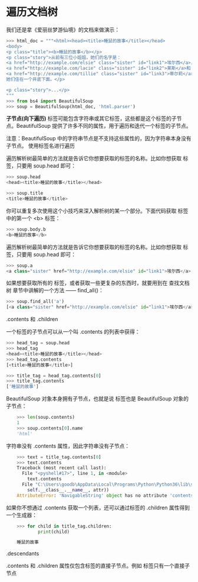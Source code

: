 遍历文档树
==============================
我们还是拿《爱丽丝梦游仙境》的文档来做演示：

```python
>>> html_doc = """<html><head><title>睡鼠的故事</title></head>
<body>
<p class="title"><b>睡鼠的故事</b></p>
<p class="story">从前有三位小姐姐，她们的名字是：
<a href="http://example.com/elsie" class="sister" id="link1">埃尔西</a>，
<a href="http://example.com/lacie" class="sister" id="link2">莱斯</a>和
<a href="http://example.com/tillie" class="sister" id="link3">蒂尔莉</a>；
她们住在一个井底下面。</p>

<p class="story">...</p>
"""
>>> from bs4 import BeautifulSoup
>>> soup = BeautifulSoup(html_doc, 'html.parser')
```
**子节点(向下遍历)**
标签可能包含字符串或其它标签，这些都是这个标签的子节点。BeautifulSoup 提供了许多不同的属性，用于遍历和迭代一个标签的子节点。

注意：BeautifulSoup 中的字符串节点是不支持这些属性的，因为字符串本身没有子节点。
使用标签名进行遍历

遍历解析树最简单的方法就是告诉它你想要获取的标签的名称。比如你想获取 <head> 标签，只要用 soup.head 即可：
```python
>>> soup.head
<head><title>睡鼠的故事</title></head>

>>> soup.title
<title>睡鼠的故事</title>
```
你可以重复多次使用这个小技巧来深入解析树的某一个部分。下面代码获取 <body> 标签中的第一个 \<b> 标签：
```python
>>> soup.body.b
<b>睡鼠的故事</b>
```
遍历解析树最简单的方法就是告诉它你想要获取的标签的名称。比如你想获取 <head> 标签，只要用 soup.head 即可：
```python
>>> soup.a
<a class="sister" href="http://example.com/elsie" id="link1">埃尔西</a>
```
如果想要获取所有的 <a> 标签，或者获取一些更复杂的东西时，就要用到在 查找文档树 章节中讲解的一个方法 —— find_all()：
```python
>>> soup.find_all('a')
[<a class="sister" href="http://example.com/elsie" id="link1">埃尔西</a>, <a class="sister" href="http://example.com/lacie" id="link2">莱斯</a>, <a class="sister" href="http://example.com/tillie" id="link3">蒂尔莉</a>]
```
.contents 和 .children

一个标签的子节点可以从一个叫 .contents 的列表中获得：
```python
>>> head_tag = soup.head
>>> head_tag
<head><title>睡鼠的故事</title></head>
>>> head_tag.contents
[<title>睡鼠的故事</title>]

>>> title_tag = head_tag.contents[0]
>>> title_tag.contents
['睡鼠的故事']
```
BeautifulSoup 对象本身拥有子节点，也就是说 <html> 标签也是 BeautifulSoup 对象的子节点：

```python
    >>> len(soup.contents)
    1
    >>> soup.contents[0].name
    'html'
```
字符串没有 .contents 属性，因此字符串没有子节点：

```python
    >>> text = title_tag.contents[0]
    >>> text.contents
    Traceback (most recent call last):
      File "<pyshell#17>", line 1, in <module>
        text.contents
      File "C:\Users\goodb\AppData\Local\Programs\Python\Python36\lib\site-packages\bs4\element.py", line 737, in __getattr__
        self.__class__.__name__, attr))
    AttributeError: 'NavigableString' object has no attribute 'contents'
```
如果你不想通过 .contents 获取一个列表，还可以通过标签的 .children 属性得到一个生成器：
```python
    >>> for child in title_tag.children:
            print(child)

    睡鼠的故事
```
.descendants

.contents 和 .children 属性仅包含标签的直接子节点。例如 <head> 标签只有一个直接子节点 <title> 标签：
```python
    >>> head_tag.contents
    [<title>睡鼠的故事</title>]
```
但是，<title> 标签自身也有一个子节点：字符串 "睡鼠的故事"，这种情况下字符串 "睡鼠的故事" 也属于 <head> 标签的子孙节点。如果要对多层子孙节点进行递归迭代，可以使用 .descendants 属性完成任务：

```python
>>> for child in head_tag.descendants:
        print(child)

<title>睡鼠的故事</title>
```
上面的例子中，<head> 标签只有一个子节点，但是有 2 个子孙节点：<head> 标签和 <head> 标签的子节点。BeautifulSoup 有一个直接子节点（<html> 标签），却有很多子孙节点：

```python
    >>> len(list(soup.children))
    1
    >>> len(list(soup.descendants))
    26
```
**.string**

如果标签只有一个子节点，并且这个子节点是一个 NavigableString 对象，那么可以用 .string 将其获取：

```python
    >>> head_tag.contents
    [<title>睡鼠的故事</title>]

    >>> head_tag.string
    '睡鼠的故事'
```
如果一个标签包含不止一个子节点，那么就不清楚 .string 应该指向谁了，所以此时 .string 的值是 None：
```python
    >>> print(soup.html.string)
    None
```
**.strings 和 stripped_strings**

如果一个标签中不止一个子节点，你也是可以获取里面包含的字符串的（不止一个），需要使用 .strings 生成器：
```python
    >>> for string in soup.strings:
            print(repr(string))
           
    '睡鼠的故事'
    '\n'
    '\n'
    '睡鼠的故事'
    '\n'
    '从前有三位小姐姐，她们的名字是：\n'
    '埃尔西'
    '，\n'
    '莱斯'
    '和\n'
    '蒂尔莉'
    '；\n她们住在一个井底下面。'
    '\n'
    '...'
    '\n'
```
输出的这些字符串中可能包含了很多空格或空行，对我们来说一点用都没有……使用 .stripped_strings 可以去除多余空白：

```python
    >>> for string in soup.stripped_strings:
            print(repr(string))

    '睡鼠的故事'
    '睡鼠的故事'
    '从前有三位小姐姐，她们的名字是：'
    '埃尔西'
    '，'
    '莱斯'
    '和'
    '蒂尔莉'
    '；\n她们住在一个井底下面。'
    '...'
```

这样全部空行都会被忽略掉，段首和段末的空白字符也会被删除。

**父节点（向上遍历)**

我们继续以“家族树”作类比，每一个标签和字符串都有一个父节点：它们总是被包含在另外一个标签中。

**.parent**

你可以使用 .parent 属性访问一个元素的父节点。举个栗子，《爱丽丝梦游仙境》这个文档中，<head> 标签就是 <title> 标签的父节点：

```python
    >>> title_tag = soup.title
    >>> title_tag
    <title>睡鼠的故事</title>
    >>> title_tag.parent
    <head><title>睡鼠的故事</title></head>
```

字符串本身有一个父节点，就是包含它的 <title> 标签：

```python
    >>> title_tag.string.parent
    <title>睡鼠的故事</title>
```
顶层节点比如 <html> 的父节点是 BeautifulSoup 对象本身：

```python
    >>> html_tag = soup.html
    >>> type(html_tag.parent)
    <class 'bs4.BeautifulSoup'>
```
BeautifulSoup 对象的 .parent 是 None：

```python
    >>> print(soup.parent)
    None
```

**.parents**

你可以使用 .parents 迭代一个元素的所有父节点。下面例子使用了 .parents 属性遍历了 <a> 标签的所有父节点：

```python
    >>> link = soup.a
    >>> link
    <a class="sister" href="http://example.com/elsie" id="link1">埃尔西</a>
    >>> for parent in link.parents:
            if parent is None:
                    print(parent)
            else:
                    print(parent.name)
           
    p
    body
    html
    [document]
```

**兄弟节点（左右遍历）**

大家请看一段简单的例子：

```python
    >>> sibling_soup = BeautifulSoup("<a><b>text1</b><c>text2</c></b></a>", "html.parser")
    >>> print(sibling_soup.prettify())
    <a>
    <b>
      text1
    </b>
    <c>
      text2
    </c>
    </a>
```

\<b> 标签和 <c> 标签在同一层：它们都是 <a> 标签的直接子节点，我们将它们成为兄弟节点。当一段文档以标准格式输出时，兄弟节点有相同的缩进级别。

**.next_sibling 和 .previous_sibling**

你可以使用 .next_sibling 和 .previous_sibling 去遍历解析树里处于同一层的元素：

```python
    >>> sibling_soup.b.next_sibling
    <c>text2</c>

    >>> sibling_soup.c.previous_sibling
    <b>text1</b>
```

\<b> 标签有一个 .next_sibling，但是没有 .previous_sibling，因为在同一层里，\<b> 标签的前面没有其他东西了。同样的道理，<c> 标签拥有一个 .previous_sibling，但却没有 .next_sibling：

```python
    >>> print(sibling_soup.b.previous_sibling)
    None

    >>> print(sibling_soup.c.next_sibling)
    None
```
字符串 "text1" 和 "text2" 并不是兄弟节点，因为它们没有共同的老爸（父节点）：

```python
    >>> sibling_soup.b.string
    'text1'
    >>> print(sibling_soup.b.string.next_sibling)
    None
```
在现实情况中，一个标签的 .next_sibling 或 .previous_sibling 通常是一个包含空格的字符串。让我回到《爱丽丝梦游仙境》中：

```python
    <a href="http://example.com/elsie" class="sister" id="link1">埃尔西</a>，
    <a href="http://example.com/lacie" class="sister" id="link2">莱斯</a>和
    <a href="http://example.com/tillie" class="sister" id="link3">蒂尔莉</a>；
```

如果你觉得第一个 <a> 标签的 .next_sibling 是第二个 <a> 标签，那你就错了！事实上，它的结果是一个字符串 —— 由逗号和换行符构成，用于隔开第二个 <a> 标签：

```python
    >>> link = soup.a
    >>> link
    <a class="sister" href="http://example.com/elsie" id="link1">埃尔西</a>

    >>> link.next_sibling
    '，\n'
```
第二个 <a> 标签是逗号的 .next_sibling 属性：

```python
    >>> link.next_sibling.next_sibling
    <a class="sister" href="http://example.com/lacie" id="link2">莱斯</a>
```

**.next_siblings 和 .previous_siblings**

你可以通过 .next_siblings 和 .previous_siblings 属性对当前节点的所有兄弟节点迭代输出：

```python
    >>> link.next_sibling.next_sibling
    <a class="sister" href="http://example.com/lacie" id="link2">莱斯</a>
    >>> for sibling in soup.a.next_siblings:
            print(repr(sibling))
           
    '，\n'
    <a class="sister" href="http://example.com/lacie" id="link2">莱斯</a>
    '和\n'
    <a class="sister" href="http://example.com/tillie" id="link3">蒂尔莉</a>
    '；\n她们住在一个井底下面。'

    >>> for sibling in soup.find(id="link3").previous_siblings:
            print(repr(sibling))
           
    '和\n'
    <a class="sister" href="http://example.com/lacie" id="link2">莱斯</a>
    '，\n'
    <a class="sister" href="http://example.com/elsie" id="link1">埃尔西</a>
    '从前有三位小姐姐，她们的名字是：\n'
```

**回退和前进**

看一下《爱丽丝梦游仙境》的开头部分：

```python
    <html><head><title>睡鼠的故事</title></head>
    <p class="title"><b>睡鼠的故事</b></p>
```

HTML 解析器把这段字符串转换成一连串的事件：打开一个 <html> 标签 -> 打开一个 <head> 标签 -> 打开一个 <title> 标签 -> 添加一段字符串 ->
关闭一个 <title> 标签 -> 打开 <p> 标签等等。BeautifulSoup 提供了重现文档初始解析的工具。

**.next_element 和 .previous_element**

字符串或对象的 .next_element 属性指向下一个被解析的对象，结果可能与 .next_sibling 相同，但通常是不一样的。

这是《爱丽丝梦游仙境》文档中最后一个 <a> 标签，它的 .next_sibling 属性是指当前标签后紧接着的字符串：

```python
    >>> last_a_tag = soup.find("a", id="link3")
    >>> last_a_tag
    <a class="sister" href="http://example.com/tillie" id="link3">蒂尔莉</a>

    >>> last_a_tag.next_sibling
    '；\n她们住在一个井底下面。'
```
但是这个 <a> 标签的 .next_element 属性则是指在 <a> 标签之后被解析内容，所以应该是字符串 "蒂尔莉"：
```python
    >>> last_a_tag.next_element
    '蒂尔莉'
```

这是因为在原始文档中，字符串 "蒂尔莉" 在分号前出现，解析器先进入 <a> 标签，然后是字符串 "蒂尔莉"，接着关闭 </a> 标签，最后是分号和剩余部分。分号与 <a> 标签在同一层级，但是字符串 "蒂尔莉" 会被先解析。

.previous_element 属性刚好与 .next_element 相反，它指向当前被解析的对象的前一个解析对象：

```python
    >>> last_a_tag.previous_element
    '和\n'
    >>> last_a_tag.previous_element.next_element
    <a class="sister" href="http://example.com/tillie" id="link3">蒂尔莉</a>
```

**.next_elements 和 .previous_elements**

通过 .next_elements 和 .previous_elements 的迭代器就可以向前或向后访问文档的解析内容，就好像文档正在被解析一样：

```python
    >>> for element in last_a_tag.next_elements:
            print(repr(element))
           
    '蒂尔莉'
    '；\n她们住在一个井底下面。'
    '\n'
    <p class="story">...</p>
    '...'
    '\n'
```